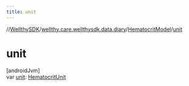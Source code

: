 ```yaml
---
title: unit
---
```

//[WellthySDK](../../../index.html)/[wellthy.care.wellthysdk.data.diary](../index.html)/[HematocritModel](index.html)/[unit](unit.html)



# unit



[androidJvm]\
var [unit](unit.html): [HematocritUnit](../-hematocrit-unit/index.html)




